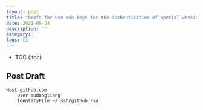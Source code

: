 ```yaml
---
layout: post
title: "Draft for Use ssh keys for the authentication of special websites"
date: 2021-05-24
description: ""
category: 
tags: []
---
```

* TOC
{:toc}

## Post Draft

```
Host github.com
    User mudongliang
    IdentityFile ~/.ssh/github_rsa

```
